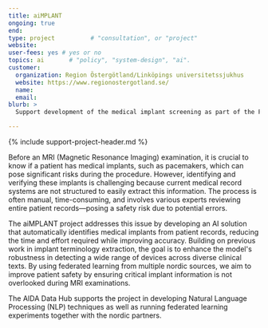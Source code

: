```yaml
---
title: aiMPLANT
ongoing: true
end:
type: project          # "consultation", or "project"
website:
user-fees: yes # yes or no
topics: ai       # "policy", "system-design", "ai".
customer:
  organization: Region Östergötland/Linköpings universitetssjukhus
  website: https://www.regionostergotland.se/
  name:
  email:
blurb: >
  Support development of the medical implant screening as part of the Federated Health Nordic Innovation project using federated learning and natural language processing.

---
```

{% include support-project-header.md %}

Before an MRI (Magnetic Resonance Imaging) examination, it is crucial to know if a patient has medical implants, such as pacemakers, which can pose significant risks during the procedure. However, identifying and verifying these implants is challenging because current medical record systems are not structured to easily extract this information. The process is often manual, time-consuming, and involves various experts reviewing entire patient records—posing a safety risk due to potential errors.

The aiMPLANT project addresses this issue by developing an AI solution that automatically identifies medical implants from patient records, reducing the time and effort required while improving accuracy. Building on previous work in implant terminology extraction, the goal is to enhance the model's robustness in detecting a wide range of devices across diverse clinical texts. By using federated learning from multiple nordic sources, we aim to improve patient safety by ensuring critical implant information is not overlooked during MRI examinations.

The AIDA Data Hub supports the project in developing Natural Language Processing (NLP) techniques as well as running federated learning experiments together with the nordic partners.
